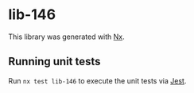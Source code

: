# lib-146

This library was generated with [Nx](https://nx.dev).

## Running unit tests

Run `nx test lib-146` to execute the unit tests via [Jest](https://jestjs.io).
